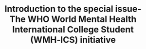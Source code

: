 --- 
abstract: '' 
authors: 
 - P Cuijpers
 -  RP Auerbach
 -  C Benjet
 -  R Bruffaerts
 -  admin
 -  E Karyotaki
 -  ...
doi: '10.1002/mpr.1762' 
featured: false 
publication: '*International journal of methods in psychiatric research*, 163' 
publication_short: '' 
publishDate: '2019-01-01' 
title: 'Introduction to the special issue- The WHO World Mental Health International College Student (WMH‐ICS) initiative' 
url_code: '' 
url_dataset: '' 
url_pdf: '' 
url_poster: '' 
url_project: '' 
url_slides: '' 
url_source: '' 
url_video: '' 
---